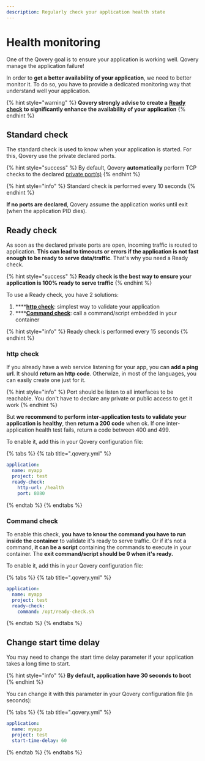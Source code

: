 ```yaml
---
description: Regularly check your application health state
---
```


# Health monitoring

One of the Qovery goal is to ensure your application is working well. Qovery manage the application failure!

In order to **get a better availability of your application**, we need to better monitor it. To do so, you have to provide a dedicated monitoring way that understand well your application.

{% hint style="warning" %}
**Qovery strongly advise to create a** [**Ready check**](monitoring.md#application-ready-check) **to significantly enhance the availability of your application**
{% endhint %}

## Standard check

The standard check is used to know when your application is started. For this, Qovery use the private declared ports.

{% hint style="success" %}
By default, Qovery **automatically** perform TCP checks to the declared [private port\(s\)](../../services/network/#private-access)
{% endhint %}

{% hint style="info" %}
Standard check is performed every 10 seconds
{% endhint %}

**If no ports are declared**, Qovery assume the application works until exit \(when the application PID dies\).

## Ready check

As soon as the declared private ports are open, incoming traffic is routed to application. **This can lead to timeouts or errors if the application is not fast enough to be ready to serve data/traffic**. That's why you need a Ready check.

{% hint style="success" %}
**Ready check is the best way to ensure your application is 100% ready to serve traffic**
{% endhint %}

To use a Ready check, you have 2 solutions:

1. \*\*\*\*[**http check**](monitoring.md#http-check): simplest way to validate your application
2. \*\*\*\*[**Command check**](monitoring.md#command-check): call a command/script embedded in your container

{% hint style="info" %}
Ready check is performed every 15 seconds
{% endhint %}

### http check

If you already have a web service listening for your app, you can **add a ping url**. It should **return an http code**. Otherwize, in most of the languages, you can easily create one just for it.

{% hint style="info" %}
Port should be listen to all interfaces to be reachable. You don't have to declare any private or public access to get it work
{% endhint %}

But **we recommend to perform inter-application tests to validate your application is healthy**, then **return a 200 code** when ok. If one inter-application health test fails, return a code between 400 and 499.

To enable it, add this in your Qovery configuration file:

{% tabs %}
{% tab title=".qovery.yml" %}
```yaml
application:
  name: myapp
  project: test
  ready-check:
    http-url: /health
    port: 8080
```
{% endtab %}
{% endtabs %}

### Command check

To enable this check, **you have to know the command you have to run inside the container** to validate it's ready to serve traffic. Or if it's not a command, **it can be a script** containing the commands to execute in your container. The **exit command/script should be 0 when it's ready.**

To enable it, add this in your Qovery configuration file:

{% tabs %}
{% tab title=".qovery.yml" %}
```yaml
application:
  name: myapp
  project: test
  ready-check:
    command: /opt/ready-check.sh
```
{% endtab %}
{% endtabs %}

## Change start time delay

You may need to change the start time delay parameter if your application takes a long time to start.

{% hint style="info" %}
**By default, application have 30 seconds to boot**
{% endhint %}

You can change it with this parameter in your Qovery configuration file \(in seconds\):

{% tabs %}
{% tab title=".qovery.yml" %}
```yaml
application:
  name: myapp
  project: test
  start-time-delay: 60
```
{% endtab %}
{% endtabs %}

